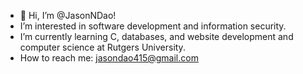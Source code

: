 - 👋 Hi, I’m @JasonNDao!
- I’m interested in software development and information security.
- I’m currently learning C, databases, and website development and computer science at Rutgers University.
- How to reach me: jasondao415@gmail.com

<!---
JasonNDao/JasonNDao is a ✨ special ✨ repository because its `README.md` (this file) appears on your GitHub profile.
You can click the Preview link to take a look at your changes.
--->
